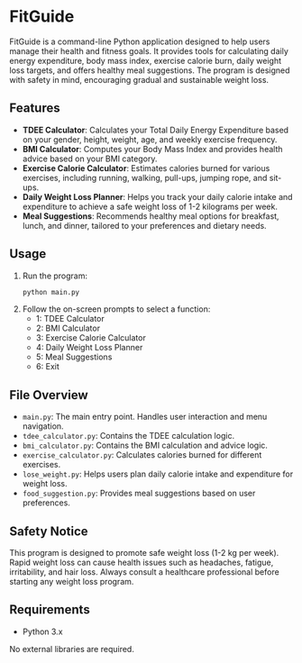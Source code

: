 # FitGuide

FitGuide is a command-line Python application designed to help users manage their health and fitness goals. It provides tools for calculating daily energy expenditure, body mass index, exercise calorie burn, daily weight loss targets, and offers healthy meal suggestions. The program is designed with safety in mind, encouraging gradual and sustainable weight loss.

## Features

- **TDEE Calculator**: Calculates your Total Daily Energy Expenditure based on your gender, height, weight, age, and weekly exercise frequency.
- **BMI Calculator**: Computes your Body Mass Index and provides health advice based on your BMI category.
- **Exercise Calorie Calculator**: Estimates calories burned for various exercises, including running, walking, pull-ups, jumping rope, and sit-ups.
- **Daily Weight Loss Planner**: Helps you track your daily calorie intake and expenditure to achieve a safe weight loss of 1-2 kilograms per week.
- **Meal Suggestions**: Recommends healthy meal options for breakfast, lunch, and dinner, tailored to your preferences and dietary needs.

## Usage

1. Run the program:
   ```bash
   python main.py
   ```
2. Follow the on-screen prompts to select a function:
   - 1: TDEE Calculator
   - 2: BMI Calculator
   - 3: Exercise Calorie Calculator
   - 4: Daily Weight Loss Planner
   - 5: Meal Suggestions
   - 6: Exit

## File Overview

- `main.py`: The main entry point. Handles user interaction and menu navigation.
- `tdee_calculator.py`: Contains the TDEE calculation logic.
- `bmi_calculator.py`: Contains the BMI calculation and advice logic.
- `exercise_calculator.py`: Calculates calories burned for different exercises.
- `lose_weight.py`: Helps users plan daily calorie intake and expenditure for weight loss.
- `food_suggestion.py`: Provides meal suggestions based on user preferences.

## Safety Notice

This program is designed to promote safe weight loss (1-2 kg per week). Rapid weight loss can cause health issues such as headaches, fatigue, irritability, and hair loss. Always consult a healthcare professional before starting any weight loss program.

## Requirements

- Python 3.x

No external libraries are required. 
